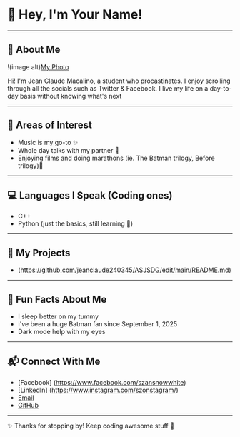 # 💜 Hey, I'm Your Name!  

---

## 👤 About Me  
!(image alt)[My Photo](https://github.com/jeanclaude240345/ASJSDG/blob/bd717d962092086dbed6e335c17fbd511bee89cf/LIBWRONG.png) 

Hi! I'm Jean Claude Macalino, a student who procastinates. I enjoy scrolling through all the socials such as Twitter & Facebook.
I live my life on a day-to-day basis without knowing what's next

---

## 🔮 Areas of Interest  
- Music is my go-to ✨  
- Whole day talks with my partner 🌙
- Enjoying films and doing marathons (ie. The Batman trilogy, Before trilogy)🍿  

---

## 💻 Languages I Speak (Coding ones)  
- C++
- Python (just the basics, still learning 🐍)  

---

## 🔗 My Projects  
- (https://github.com/jeanclaude240345/ASJSDG/edit/main/README.md)
---

## 🎉 Fun Facts About Me  
- I sleep better on my tummy 
- I've been a huge Batman fan since September 1, 2025 
- Dark mode help with my eyes 

---

## 📬 Connect With Me  
- [Facebook] (https://www.facebook.com/szansnowwhite) 
- [LinkedIn] (https://www.instagram.com/szonstagram/) 
- [Email](jmacalino24-0345@cca.edu.ph) 
- [GitHub](https://github.com/yourhandle)  

---

✨ Thanks for stopping by! Keep coding awesome stuff 💜
